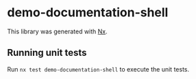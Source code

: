 # demo-documentation-shell

This library was generated with [Nx](https://nx.dev).

## Running unit tests

Run `nx test demo-documentation-shell` to execute the unit tests.
